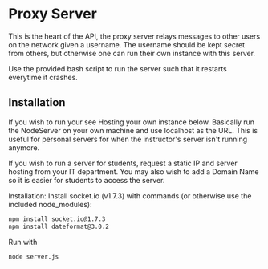 # Proxy Server
This is the heart of the API, the proxy server relays messages to other users on the network given a username. The username should be kept secret from others, but otherwise one can run their own instance with this server.

Use the provided bash script to run the server such that it restarts everytime it crashes.


## Installation

If you wish to run your see Hosting your own instance below. Basically run the NodeServer on your own machine and use localhost as the URL. This is useful for personal servers for when the instructor's server isn't running anymore.

If you wish to run a server for students, request a static IP and server hosting from your IT department. You may also wish to add a Domain Name so it is easier for students to access the server.

Installation: Install socket.io (v1.7.3) with commands (or otherwise use the included node_modules):
```bash
npm install socket.io@1.7.3
npm install dateformat@3.0.2
```

Run with

```bash
node server.js
```

